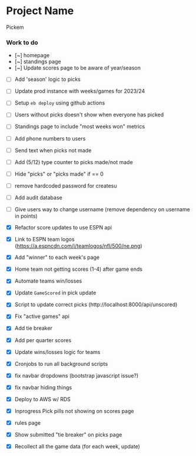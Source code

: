 # Project Name
Pickem

### Work to do 
- [~] homepage 
- [~] standings page 
- [~] Update scores page to be aware of year/season 
- [ ] Add 'season' logic to picks
- [ ] Update prod instance with weeks/games for 2023/24
- [ ] Setup `eb deploy` using github actions 
- [ ] Users without picks doesn't show when everyone has picked 
- [ ] Standings page to include "most weeks won" metrics 
- [ ] Add phone numbers to users 
- [ ] Send text when picks not made 
- [ ] Add (5/12) type counter to picks made/not made 
- [ ] Hide "picks" or "picks made" if == 0 
- [ ] remove hardcoded password for createsu
- [ ] Add audit database 
- [ ] Give users way to change username (remove dependency on username in points)

- [x] Refactor score updates to use ESPN api
- [x] Link to ESPN team logos (https://a.espncdn.com/i/teamlogos/nfl/500/ne.png)
- [x] Add "winner" to each week's page 
- [x] Home team not getting scores (1-4) after game ends
- [x] Automate teams win/losses 
- [x] Update `GameScored` in pick update 
- [x] Script to update correct picks (http://localhost:8000/api/unscored)
- [x] Fix "active games" api
- [x] Add tie breaker 
- [x] Add per quarter scores 
- [x] Update wins/losses logic for teams 
- [x] Cronjobs to run all background scripts 
- [x] fix navbar dropdowns (bootstrap javascript issue?)
- [x] fix navbar hiding things
- [x] Deploy to AWS w/ RDS 
- [x] Inprogress Pick pills not showing on scores page 
- [x] rules page 
- [x] Show submitted "tie breaker" on picks page 
- [x] Recollect all the game data (for each week, update)